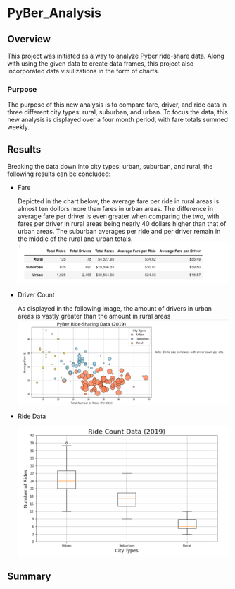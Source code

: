 # PyBer_Analysis

## Overview

  This project was initiated as a way to analyze Pyber ride-share data.  Along with using the given data to create data frames, this project also incorporated data visulizations in the form of charts.

### Purpose
  
  The purpose of this new analysis is to compare fare, driver, and ride data in three different city types: rural, suburban, and urban.  To focus the data, this new analysis is displayed over a four month period, with fare totals summed weekly.
  
## Results
  
  Breaking the data down into city types: urban, suburban, and rural, the following results can be concluded:
  
  - Fare
    
    Depicted in the chart below, the average fare per ride in rural areas is almost ten dollors more than fares in urban areas.  The difference in average fare per driver is even greater when comparing the two, with fares per driver in rural areas being nearly 40 dollars higher than that of urban areas.  The suburban averages per ride and per driver remain in the middle of the rural and urban totals.
    ![Fares_Type.png](Resources/Fares_Type.PNG)
    
  - Driver Count
    
    As displayed in the following image, the amount of drivers in urban areas is vastly greater than the amount in rural areas
    ![bubble.png](Resources/bubble.PNG)
    
  - Ride Data
    
    
    ![ride_count.png](Resources/ride_count.PNG)
    
    
## Summary

  
    
  
  
